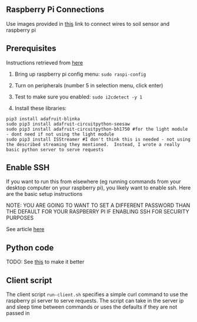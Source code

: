 
## Raspberry Pi Connections
Use images provided in [this](https://medium.com/initial-state/how-to-use-a-soil-moisture-sensor-to-keep-your-plants-alive-51a2294b88e) link to connect wires to soil sensor and raspberry pi

## Prerequisites
Instructions retrieved from [here](https://medium.com/initial-state/how-to-use-a-soil-moisture-sensor-to-keep-your-plants-alive-51a2294b88e)
1. Bring up raspberry pi config menu: `sudo raspi-config`
2. Turn on peripherals (number 5 in selection menu, click enter)

3. Test to make sure you enabled: `sudo i2cdetect -y 1`

4. Install these libraries:
```
pip3 install adafruit-blinka
sudo pip3 install adafruit-circuitpython-seesaw
sudo pip3 install adafruit-circuitpython-bh1750 #for the light module - dont need if not using the light module
sudo pip3 install ISStreamer #I don't think this is needed - not using the described streaming they mentioned.  Instead, I wrote a really basic python server to serve requests
```
## Enable SSH

If you want to run this from elsewhere (eg running commands from your desktop computer on your raspberry pi), you likely want to enable ssh.  Here are the basic setup instructions

NOTE: YOU ARE GOING TO WANT TO SET A DIFFERENT PASSWORD THAN THE DEFAULT FOR YOUR RASPBERRY PI IF ENABLING SSH FOR SECURITY PURPOSES

See article [here](https://www.raspberrypi.org/documentation/remote-access/ssh/)

## Python code
TODO: See [this](https://koenwoortman.com/python-flask-return-json-response/) to make it better

## Client script
The client script `run-client.sh` specifies a simple curl command to use the raspberry pi server to serve requests. The script can take in the server ip and sleep time between commands or uses the defaults if they are not passed in 
